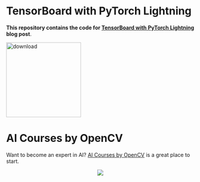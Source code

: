 # TensorBoard with PyTorch Lightning

**This repository contains the code for [TensorBoard with PyTorch Lightning](https://www.learnopencv.com/tensorboard-with-pytorch-lightning/) blog post**.

[<img src="https://learnopencv.com/wp-content/uploads/2022/07/download-button-e1657285155454.png" alt="download" width="200">](https://www.dropbox.com/sh/cecykcfkb37q97l/AAA_i5VWaVMwi9Fy3kL0UPlZa?dl=1)

# AI Courses by OpenCV

Want to become an expert in AI? [AI Courses by OpenCV](https://opencv.org/courses/) is a great place to start.

<a href="https://opencv.org/courses/">
<p align="center"> 
<img src="https://learnopencv.com/wp-content/uploads/2023/01/AI-Courses-By-OpenCV-Github.png">
</p>
</a>
